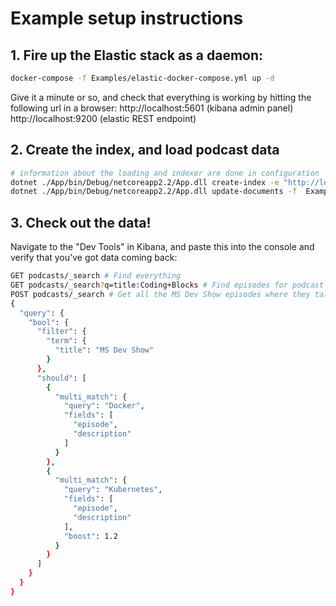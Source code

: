 # Example setup instructions

## 1. Fire up the Elastic stack as a daemon:

```bash
docker-compose -f Examples/elastic-docker-compose.yml up -d
```

Give it a minute or so, and check that everything is working by hitting the following url in a browser:
http://localhost:5601 (kibana admin panel)
http://localhost:9200 (elastic REST endpoint)

## 2. Create the index, and load podcast data

```bash
# information about the loading and indexer are done in configuration
dotnet ./App/bin/Debug/netcoreapp2.2/App.dll create-index -e "http://localhost:9200" -n podcasts -f Examples\elastic-podcast-index-definition.json
dotnet ./App/bin/Debug/netcoreapp2.2/App.dll update-documents -f  Examples\podcast-feeds.json -e "http://localhost:9200" -n podcasts
```

## 3. Check out the data!

Navigate to the "Dev Tools" in Kibana, and paste this into the console and verify that you've got data coming back:

```bash
GET podcasts/_search # Find everything
GET podcasts/_search?q=title:Coding+Blocks # Find episodes for podcast "Coding Blocks", note this is NOT fuzzy currently
POST podcasts/_search # Get all the MS Dev Show episodes where they talk about Docker or (boosted) Kubernetes
{
  "query": {
    "bool": {
      "filter": {
        "term": {
          "title": "MS Dev Show"
        }
      },
      "should": [
        {
          "multi_match": {
            "query": "Docker",
            "fields": [
              "episode",
              "description"
            ]
          }
        },
        {
          "multi_match": {
            "query": "Kubernetes",
            "fields": [
              "episode",
              "description"
            ],
            "boost": 1.2
          }
        }
      ]
    }
  }
}
```